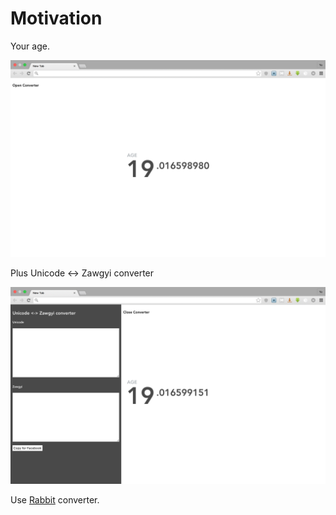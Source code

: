 Motivation
==========

Your age.

![](screenshot1.png)

Plus Unicode <-> Zawgyi converter

![](screenshot2.png)

Use [Rabbit](https://github.com/Rabbit-Converter/Rabbit) converter.
